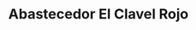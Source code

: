 ---
title: "Abastecedor El Clavel Rojo"
url: /san-jose/abastecedor-el-clavel-rojo/
shop: comodidad
---